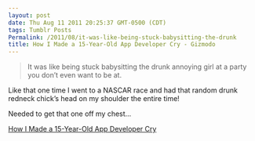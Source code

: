 ```yaml
---
layout: post
date: Thu Aug 11 2011 20:25:37 GMT-0500 (CDT)
tags: Tumblr Posts
Permalink: /2011/08/it-was-like-being-stuck-babysitting-the-drunk
title: How I Made a 15-Year-Old App Developer Cry - Gizmodo
---
```


> It was like being stuck babysitting the drunk annoying girl at a party you don’t even want to be at.

Like that one time I went to a NASCAR race and had that random drunk redneck chick’s head on my shoulder the entire time!

Needed to get that one off my chest…

[How I Made a 15-Year-Old App Developer Cry](http://gizmodo.com/5830076/how-i-made-a-15+year+old-app-developer-cry "How I Made a 15-Year-Old App Developer Cry")
